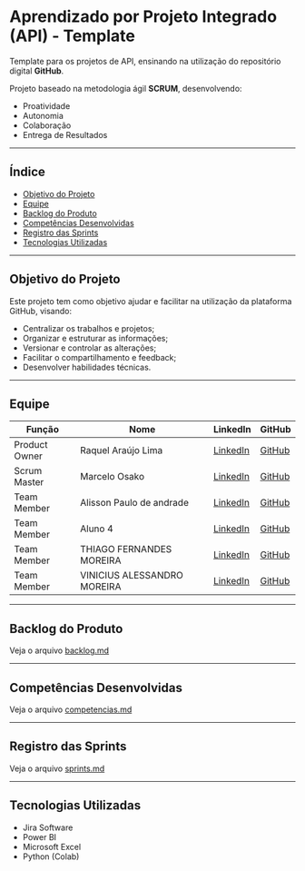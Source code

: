 #   Aprendizado por Projeto Integrado (API) - Template

Template para os projetos de API, ensinando na utilização do repositório digital **GitHub**.

Projeto baseado na metodologia ágil **SCRUM**, desenvolvendo:
- Proatividade
- Autonomia
- Colaboração
- Entrega de Resultados

---

##   Índice
- [Objetivo do Projeto](#objetivo-do-projeto)
- [Equipe](#equipe)
- [Backlog do Produto](#backlog-do-produto)
- [Competências Desenvolvidas](#competências-desenvolvidas)
- [Registro das Sprints](#registro-das-sprints)
- [Tecnologias Utilizadas](#tecnologias-utilizadas)

---

##   Objetivo do Projeto
Este projeto tem como objetivo ajudar e facilitar na utilização da plataforma GitHub, visando:
- Centralizar os trabalhos e projetos;
- Organizar e estruturar as informações;
- Versionar e controlar as alterações;
- Facilitar o compartilhamento e feedback;
- Desenvolver habilidades técnicas.

---

##   Equipe
| Função         | Nome     | LinkedIn | GitHub |
|----------------|----------|----------|--------|
| Product Owner  | Raquel Araújo Lima  | [LinkedIn]() | [GitHub]() |
| Scrum Master   | Marcelo Osako | [LinkedIn]() | [GitHub]() |
| Team Member    | Alisson Paulo de andrade  | [LinkedIn]() | [GitHub]() |
| Team Member    | Aluno 4  | [LinkedIn]() | [GitHub]() |
| Team Member    | THIAGO FERNANDES MOREIRA | [LinkedIn]() | [GitHub]() |
| Team Member    | VINICIUS ALESSANDRO MOREIRA  | [LinkedIn]() | [GitHub]() |

---

##   Backlog do Produto
Veja o arquivo [backlog.md](backlog.md)

---

##   Competências Desenvolvidas
Veja o arquivo [competencias.md](competencias.md)

---

##   Registro das Sprints
Veja o arquivo [sprints.md](sprints.md)

---

##   Tecnologias Utilizadas
- Jira Software  
- Power BI  
- Microsoft Excel  
- Python (Colab) 
  


